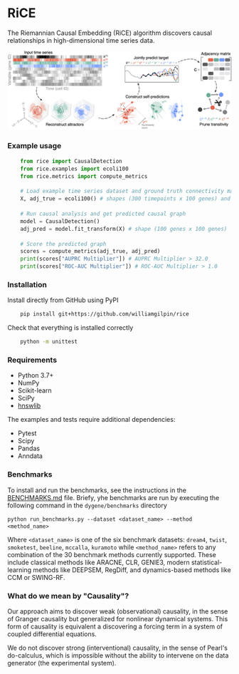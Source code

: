 # RiCE

The Riemannian Causal Embedding (RiCE) algorithm discovers causal relationships in high-dimensional time series data.

![Overview of method](rice/data/fig_schematic.jpg)

### Example usage

```python
    from rice import CausalDetection
    from rice.examples import ecoli100
    from rice.metrics import compute_metrics

    # Load example time series dataset and ground truth connectivity matrix
    X, adj_true = ecoli100() # shapes (300 timepoints x 100 genes) and (100 genes x 100 genes)

    # Run causal analysis and get predicted causal graph
    model = CausalDetection()
    adj_pred = model.fit_transform(X) # shape (100 genes x 100 genes)

    # Score the predicted graph
    scores = compute_metrics(adj_true, adj_pred)
    print(scores["AUPRC Multiplier"]) # AUPRC Multiplier > 32.0
    print(scores["ROC-AUC Multiplier"]) # ROC-AUC Multiplier > 1.0
```

### Installation

Install directly from GitHub using PyPI

```bash
    pip install git+https://github.com/williamgilpin/rice
```

Check that everything is installed correctly

```bash
    python -m unittest
```

### Requirements

+ Python 3.7+
+ NumPy
+ Scikit-learn
+ SciPy
+ [hnswlib](https://github.com/nmslib/hnswlib)
<!-- + [umap-learn](https://umap-learn.readthedocs.io/en/latest/) -->

The examples and tests require additional dependencies:

+ Pytest
+ Scipy
+ Pandas
+ Anndata

### Benchmarks

To install and run the benchmarks, see the instructions in the [BENCHMARKS.md](../dygene/benchmarks/BENCHMARKS.md) file. Briefy, yhe benchmarks are run by executing the following command in the `dygene/benchmarks` directory

    python run_benchmarks.py --dataset <dataset_name> --method <method_name>

Where `<dataset_name>` is one of the six benchmark datasets: `dream4`, `twist`, `smoketest`, `beeline`, `mccalla`, `kuramoto` while `<method_name>` refers to any combination of the 30 benchmark methods currently supported. These include classical methods like ARACNE, CLR, GENIE3, modern statistical-learning methods like DEEPSEM, RegDiff, and dynamics-based methods like CCM or SWING-RF.

### What do we mean by "Causality"?

Our approach aims to discover weak (observational) causality, in the sense of Granger causality but generalized for nonlinear dynamical systems. This form of causality is equivalent a discovering a forcing term in a system of coupled differential equations.

We do not discover strong (interventional) causality, in the sense of Pearl's do-calculus, which is impossible without the ability to intervene on the data generator (the experimental system).
<!-- 
### References -->









